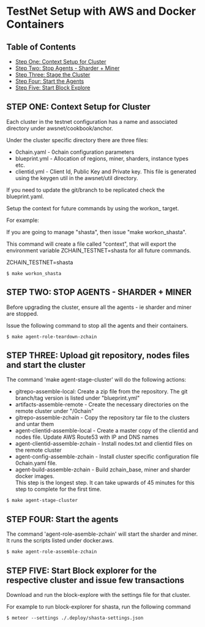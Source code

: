 # TestNet Setup with AWS and Docker Containers

## Table of Contents

-   [Step One: Context Setup for Cluster](#step-one:-context-setup-for-cluster)
-   [Step Two: Stop Agents - Sharder + Miner](#step-two:-stop-agents---sharder-+-miner)
-   [Step Three: Stage the Cluster](#step-three:-upload-git-repository,-nodes-files-and-start-the-cluster)
-   [Step Four: Start the Agents](#step-four:-start-the-agents)
-   [Step Five: Start Block Explore](#step-five:-start-block-explorer-for-the-respective-cluster-and-issue-few-transactions)

## STEP ONE: Context Setup for Cluster

Each cluster in the testnet configuration has a name and associated directory under awsnet/cookbook/anchor. 

Under the cluster specific directory there are three files:
- 0chain.yaml - 0chain configuration parameters
- blueprint.yml - Allocation of regions, miner, sharders, instance types etc.
- clientid.yml - Client Id, Public Key and Private key. This file is generated using the keygen util in the awsnet/util directory.

If you need to update the git/branch to be replicated check the blueprint.yaml.  

Setup the context for future commands by using the workon_<cluster-name> target. 

For example:

If you are going to manage "shasta", then issue "make workon_shasta". 

This command will create a file called "context", that will export the environment variable ZCHAIN_TESTNET=shasta for all future commands.

ZCHAIN_TESTNET=shasta

```
$ make workon_shasta
```

## STEP TWO: STOP AGENTS - SHARDER + MINER

Before upgrading the cluster, ensure all the agents - ie sharder and miner are stopped. 

Issue the following command to stop all the agents and their containers.

```
$ make agent-role-teardown-zchain
```

## STEP THREE: Upload git repository, nodes files and start the cluster

The command 'make agent-stage-cluster' will do the following actions:

   
- gitrepo-assemble-local: Create a zip file from the repository. The git branch/tag version is listed under "blueprint.yml"
- artifacts-assemble-remote - Create the necessary directories on the remote cluster under "/0chain"
- gitrepo-assemble-zchain - Copy the repository tar file to the clusters and untar them
- agent-clientid-assemble-local - Create a master copy of the clientid and nodes file. Update AWS Route53 with IP and DNS names
- agent-clientid-assemble-zchain - Install nodes.txt and clientid files on the remote cluster
- agent-config-assemble-zchain - Install cluster specific configuration file 0chain.yaml file. 
- agent-build-assemble-zchain - Build zchain_base, miner and sharder docker images. <br> This step is the longest step. It can take upwards of 45 minutes for this 
step to complete for the first time.

```
$ make agent-stage-cluster
```

## STEP FOUR: Start the agents
The command 'agent-role-asemble-zchain' will start the sharder and miner. It runs the scripts listed under docker.aws.

```
$ make agent-role-assemble-zchain
```

## STEP FIVE: Start Block explorer for the respective cluster and issue few transactions

Download and run the block-explore with the settings file for that cluster. 

For example to run block-explorer for shasta, run the following command

```
$ meteor --settings ./.deploy/shasta-settings.json
```

